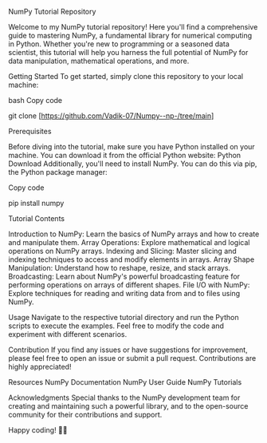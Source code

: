 NumPy Tutorial Repository

Welcome to my NumPy tutorial repository! Here you'll find a comprehensive guide to mastering NumPy, a fundamental library for numerical computing in Python. Whether you're new to programming or a seasoned data scientist, this tutorial will help you harness the full potential of NumPy for data manipulation, mathematical operations, and more.

Getting Started
To get started, simply clone this repository to your local machine:

bash
Copy code

git clone [https://github.com/Vadik-07/Numpy--np-/tree/main]

Prerequisites

Before diving into the tutorial, make sure you have Python installed on your machine. You can download it from the official Python website: Python Download
Additionally, you'll need to install NumPy. You can do this via pip, the Python package manager:

Copy code

pip install numpy

Tutorial Contents

Introduction to NumPy: Learn the basics of NumPy arrays and how to create and manipulate them.
Array Operations: Explore mathematical and logical operations on NumPy arrays.
Indexing and Slicing: Master slicing and indexing techniques to access and modify elements in arrays.
Array Shape Manipulation: Understand how to reshape, resize, and stack arrays.
Broadcasting: Learn about NumPy's powerful broadcasting feature for performing operations on arrays of different shapes.
File I/O with NumPy: Explore techniques for reading and writing data from and to files using NumPy.

Usage
Navigate to the respective tutorial directory and run the Python scripts to execute the examples. Feel free to modify the code and experiment with different scenarios.

Contribution
If you find any issues or have suggestions for improvement, please feel free to open an issue or submit a pull request. Contributions are highly appreciated!

Resources
NumPy Documentation
NumPy User Guide
NumPy Tutorials

Acknowledgments
Special thanks to the NumPy development team for creating and maintaining such a powerful library, and to the open-source community for their contributions and support.

Happy coding! 🚀🔢






